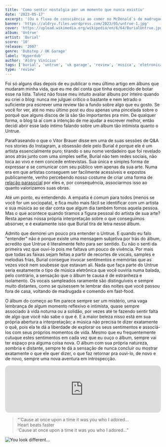 ```yaml
---
title: 'Como sentir nostalgia por um momento que nunca existiu'
date: '2023-05-17'
excerpt: '(Ou o fluxo de consciência ao comer no McDonald`s de madrugada)'
banner: 'https://aldryv.files.wordpress.com/2023/05/untrue-1.jpg'
cover: 'https://upload.wikimedia.org/wikipedia/en/6/64/BurialUntrue.jpg'
album: 'Untrue'
artist: 'Burial'
score: '10'
release: '2007'
genre: 'Dubstep / UK Garage'
label: 'Hyperdub'
author: 'Aldry Vinícius'
tags: ['burial', 'untrue', 'uk garage', 'review', 'musica', 'eletronica', 'album']
type: 'review'
---
```


Foi só alguns dias depois de eu publicar o meu último artigo em álbuns que mudaram minha vida, que eu me dei conta que tinha esquecido de botar esse na lista. Talvez não fosse meu intuito avaliar álbuns por inteiro quando eu criei o blog: nunca me julguei crítico o bastante e nem letrado o suficiente pra escrever uma review tão a fundo sobre algo que eu gosto. Se você for ver, até no meu último post eu dou apenas uma pincelada sobre o porquê que alguns discos de lá são tão importantes pra mim. De qualquer forma, o blog tá aí com a intenção de me ajudar a escrever melhor, então decidi abrir esse lado íntimo falando sobre um álbum tão intimista quanto o Untrue.

Parafraseando o que o Vitor Brauer disse em uma de suas sessões de Q&A nos stories do Instagram, a obsessão dele pelo Burial é porque ele é um artista essencialmente puro; tirando o seu nome verdadeiro que foi revelado anos atrás junto com uma simples selfie, Burial não tem redes sociais, não toca ao vivo e nem concede entrevistas. Sua única e simples forma de expressar e se comunicar com seu público vem apenas da sua arte. Numa era em que artistas conseguem ser facilmente acessíveis e expostos publicamente, venho percebendo nosso costume de criar uma forma de [relação parasocial](https://repositorio.animaeducacao.com.br/handle/ANIMA/19693#:~:text=Rela%C3%A7%C3%B5es%20parassociais%20s%C3%A3o%20rela%C3%A7%C3%B5es%20unilaterais,proximidade%20direcionada%20%C3%A0%20figura%20midi%C3%A1tica.) por eles e, por consequência, associarmos isso ao quanto valorizamos suas obras.

Até um ponto, eu entendendo. A empatia é comum para todos (menos se você for um sociopata), e fica muito mais fácil se identificar com um artista e sua música ao se dar conta que algum dia também fomos aquela pessoa. Mas o que acontece quando tiramos a figura pessoal do artista de sua arte? Resta apenas nossa própria interpretação sobre o que conseguimos absorver, e é exatamente isso que Burial tira de letra nesse álbum.

Admito que demorei um pouco pra entender o Untrue. E quando eu falo "entender" não é porque existe uma mensagem subjetiva por trás do álbum, acredito que Untrue é literalmente feito para ser sentido. Eu não o senti da primeira vez que ouvi-lo pois me faltava um pouco de vivência. Por mais que todas as faixas sejam feitas a partir de recortes de vocais, samples e melodias frias, Burial consegue invocar sentimentos e memórias que as vezes você nem soubesse que estavam ali. Nada que faça parte do Untrue seria exatamente o tipo de música eletrônica que você ouviria numa balada, pelo contrário, a sensação que o álbum te causa é de estranheza e isolamento. Os vocais sampleados raramente são distinguíveis e sempre muito distantes, como se quisessem te lembrar das noites que você passou fora de casa, voltando de madrugada e comendo em fast-food.

O álbum do começo ao fim parece sempre ser um mistério, uma vaga lembrança de algum momento reflexivo e intimista, quase sempre associado à vida noturna ou a solidão, por vezes até te fazendo sentir falta de algo que você não sabe o que é. E a maior beleza nisso está em sua própria abertura a interpretação; a música não precisa te dizer exatamente o quê, pois ela te dá a liberdade de explorar os seus sentimentos e associá-los com seus próprios momentos de vida. Mesmo que eu frequentemente cutuque estes sentimentos em cada vez que eu ouço o álbum, sempre vai ter espaço pra alguma coisa nova. O álbum com sua própria natureza, sombria e distante, sempre te dá a sensação de nunca concluir ou mostrar exatamente o que ele quer dizer, o que faz retornar pra ouvi-lo, de novo e de novo, sempre uma nova aventura em introspecção.

<iframe style="border-radius:12px" src="https://open.spotify.com/embed/track/7vZTj01UKQ6OuTItkQfxuy?utm_source=generator" width="100%" height="152" frameBorder="0" allowfullscreen="" allow="autoplay; clipboard-write; encrypted-media; fullscreen; picture-in-picture" loading="lazy"></iframe>

>“'Cause at once upon a time it was you who I adored...<br/>
>Heart beats faster <br/>
>'Cause at once upon a time it was you who I adored...” <br/>

![You look different...](https://aldryv.files.wordpress.com/2023/05/inmcdonalds.jpg)